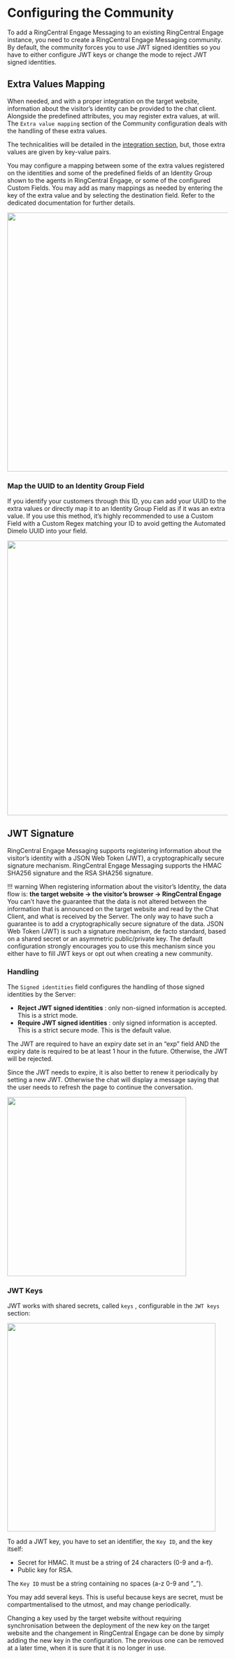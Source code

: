 # Configuring the Community

To add a RingCentral Engage Messaging to an existing RingCentral Engage instance, you need to create a RingCentral Engage Messaging community. By default, the community forces you to use JWT signed identities so you have to either configure JWT keys or change the mode to reject JWT signed identities.

## Extra Values Mapping

When needed, and with a proper integration on the target website, information about the visitor’s identity can be provided to the chat client. Alongside the predefined attributes, you may register extra values, at will. The `Extra value mapping` section of the Community configuration deals with the handling of these extra values.

The technicalities will be detailed in the [integration section](../integration/#identity-integration-optional), but, those extra values are given by
key-value pairs.

You may configure a mapping between some of the extra values registered on the identities and some of the predefined fields of an Identity Group shown to the agents in RingCentral Engage, or some of the configured Custom Fields. You may add as many mappings as needed by entering the key of the extra value and by selecting the destination field. Refer to the dedicated documentation for further details.

<img class="img-fluid" width="591" src="../../../img/web-messaging-extra-value-mapping.png">

### Map the UUID to an Identity Group Field

If you identify your customers through this ID, you can add your UUID to the extra values or directly map it to an Identity Group Field as if it was an extra value. If you use this method, it’s highly recommended to use a Custom Field with a Custom Regex matching your ID to avoid getting the Automated Dimelo UUID into your field.

<img class="img-fluid" width="627" src="../../../img/web-messaging-uuid-mapping.png">

## JWT Signature

RingCentral Engage Messaging supports registering information about the visitor’s identity with a JSON Web Token (JWT), a cryptographically secure signature mechanism. RingCentral Engage Messaging supports the HMAC SHA256 signature and the RSA SHA256 signature.

!!! warning
    When registering information about the visitor’s Identity, the data flow is:
    **the target website → the visitor’s browser → RingCentral Engage**
    You can’t have the guarantee that the data is not altered between the information that is announced on the target website and read by the Chat Client, and what is received by the Server. The only way to have such a guarantee is to add a cryptographically secure signature of the data. JSON Web Token (JWT) is such a signature mechanism, de facto standard, based on a shared secret or an asymmetric public/private key.
    The default configuration strongly encourages you to use this mechanism since you either have to fill JWT keys or opt out when creating a new community.

### Handling

The `Signed identities` field configures the handling of those signed identities by the Server:

* **Reject JWT signed identities** : only non-signed information is accepted. This is a strict mode.
* **Require JWT signed identities** : only signed information is accepted. This is a strict secure mode. This is the default value.

The JWT are required to have an expiry date set in an “exp” field AND the expiry date is required to be at least 1 hour in the future. Otherwise, the JWT will be rejected.

Since the JWT needs to expire, it is also better to renew it periodically by setting a new JWT. Otherwise the chat will display a message saying that the user needs to refresh the page to continue the conversation.

<img class="img-fluid" width="409" src="../../../img/web-messaging-session-expired.png">

### JWT Keys

JWT works with shared secrets, called `keys` , configurable in the `JWT keys` section:

<img class="img-fluid" width="476" src="../../../img/web-messaging-jwt-keys.png">

To add a JWT key, you have to set an identifier, the `Key ID`, and the key itself:

* Secret for HMAC. It must be a string of 24 characters (0-9 and a-f).
* Public key for RSA.

The `Key ID` must be a string containing no spaces (a-z 0-9 and ”_”).

You may add several keys. This is useful because keys are secret, must be compartmentalised to the utmost, and may change periodically.

Changing a key used by the target website without requiring synchronisation between the deployment of the new key on the target website and the changement in RingCentral Engage can be done by simply adding the new key in the configuration. The previous one can be removed at a later time, when it is sure that it is no longer in use.
